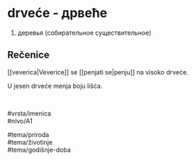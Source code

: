 # drveće - дрвеће

1. деревья (собирательное существительное)

## Rečenice

[[veverica|Veverice]] se [[penjati se|penju]] na visoko drveće.

U jesen drveće menja boju lišća.

<br>

#vrsta/imenica  
#nivo/A1  

#tema/priroda  
#tema/životinje  
#tema/godišnje-doba  
